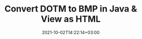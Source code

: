 ---
############################# Static ############################
layout: "autogen"
date: 2021-10-02T14:22:14+03:00
draft: false
path: "total/java/conversion/dotm-to-bmp/"

############################# Head ############################
head_title: "Convert DOTM to BMP in Java - Sample Java Code"
head_description: "Java document conversion library to convert DOTM to BMP and 100+ other file formats in Java & J2SE applications. View the Converted BMP document as HTML viewer."

############################# Header ############################
title: "Convert DOTM to BMP in Java & View as HTML"
description: "Programmatically convert DOTM to BMP in Java & J2SE platforms using flexible document manipulation options to customize the resultant document. Convert the complete document or some specific pages based on page numbers or selective page ranges using Java document conversion library."

############################# SubMenu ############################
submenu:
    enable: false

############################# Content ############################
content:
    enable: true
    block:
    - title_left: "DOTM to BMP Conversion in Java"
      content_left: |
          Perform DOTM to BMP file conversion in three simple steps using Java. View the converted document as HTML without any external software dependency.

          -   Create a new instance of **Converter** class and load the DOTM file
          -   Set **ConvertOptions** for the BMP document type
          -   Call **Convert** method of **Converter** class instance for conversion to BMP
          -   Set options for HTML viewer
          -   Create **Viewer** object to view converted BMP as HTML
          
      title_right: "Convert Remotely Located Documents"
      content_right: |
          You require `GroupDocs.Conversion` & `GroupDocs.Viewer` namespaces to convert between a wide range of popular document types such as PDF, Microsoft Word, Excel, PowerPoint, Project, Outlook, HTML, diagrams and image file formats. Explore other [Java APIs for Office documents](https://products.conholdate.com/total/java/) as offered by Conholdate.Total.
          
          Get the respective assembly files from the [downloads](https://downloads.conholdate.com/total/java) or fetch the whole package from [Maven](https://repository.conholdate.com/webapp/#/artifacts/browse/tree/General/repo) to add 'Conholdate.Total` directly in your workspace.
          
      code: |
          ```cs {linenos=false}
          // Convert DOTM to BMP using GroupDocs.Conversion API
          // Load the source DOTM file to be converted
          Converter converter = new Converter("input.dotm");

          // Get the convert options ready for the target BMP format
          ConvertOptions convertOptions = new FileType().fromExtension("bmp").getConvertOptions();

          // Convert to BMP format
          converter.convert("output.bmp", convertOptions);

          // Create Viewer object to view the converted BMP as HTML
          try (Viewer viewer = new Viewer("output.bmp"))
          {
              // Set options for HTML viewer
              HtmlViewOptions viewOptions = HtmlViewOptions.forEmbeddedResources("output{0}.html");

              // View converted BMP as HTML
              viewer.view(viewOptions);
          }
          ```
    - title_left: "Convert Password Protected DOTM to BMP"
      content_left: |
          Accurately load and convert documents that are protected with a password within your Java based applications. The file format conversion API also supports rendering remote documents from different sources including S3, Blob, FTP, Stream, URL or a local disk.

          -   Create new instance of **Converter** class and pass source document path
          -   Instantiate the proper **ConvertOptions** class e.g. (**PdfConvertOptions**, **WordProcessingConvertOptions**, **SpreadsheetConvertOptions** etc.)
          -   Call **convert** method of **Converter** class instance and pass filename for the converted document
        
      title_right: "Source Document Information Extraction"
      content_right: |
          The documents information extraction feature not only allows getting the basic information about the source document file but it also supports extracting some valuable file-format specific information such as project start and end dates of a Microsoft Project file, any printing restrictions on a PDF document, list of folders enclosed in an Outlook data file etc. 

          Convert popular document file formats on different operating systems such as Windows, Linux or macOS while using development environments such as NetBeans, IntelliJ IDEA and Eclipse.
          
      code: |
          ```cs {linenos=false}
          // Load and convert password protected documents
          WordProcessingLoadOptions loadOptions = new WordProcessingLoadOptions();
          loadOptions.setPassword("12345");

          // Create an instance of Converter class and pass source document path and the load options delegate as a constructor parameters
          Converter converter = new Converter("input.dotm", loadOptions);

          // Instantiate PdfConvertOptions class
          PdfConvertOptions options = new PdfConvertOptions();

          // Call convert method of Converter class instance and pass filename for the converted document and the instance of ConvertOptions from the previous step
          converter.convert("output.bmp, options);
          ```
############################# About Formats ############################
about_formats:
    enable: false
############################# More Formats ############################
more_formats:
    enable: true
    auto: false
    other_out_formats: PDF DOCX DOT DOTX DOTM TXT RTF HTML MHTML XLS XLSX XLSM XLT XLTX XLTM DIF PPT PPTX PPS PPSX POT POTX POTM ODT OTT EMZ WMZ SVGZ TEX DCM WMF BMP PNG GIF JPEG TIFF
############################# Back to top ###############################
back_to_top:
  enable: true
---